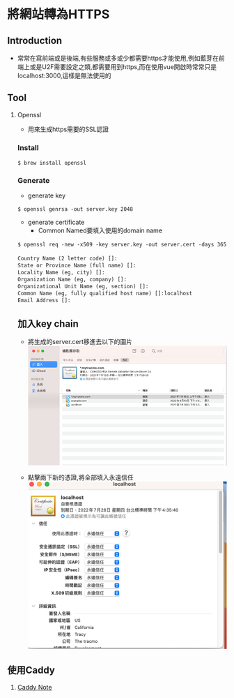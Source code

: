 # 將網站轉為HTTPS

## Introduction
* 常常在寫前端或是後端,有些服務或多或少都需要https才能使用,例如藍芽在前端上或是U2F需要設定之類,都需要用到https,而在使用vue開啟時常常只是localhost:3000,這樣是無法使用的

## Tool
1. Openssl
    * 用來生成https需要的SSL認證

    ### Install

    ```
    $ brew install openssl
    ```

    ### Generate

    * generate key
    ```
    $ openssl genrsa -out server.key 2048
    ```

    * generate certificate
        * Common Named要填入使用的domain name

    ```
    $ openssl req -new -x509 -key server.key -out server.cert -days 365

    Country Name (2 letter code) []:
    State or Province Name (full name) []:
    Locality Name (eg, city) []:
    Organization Name (eg, company) []:
    Organizational Unit Name (eg, section) []:
    Common Name (eg, fully qualified host name) []:localhost
    Email Address []:
    ```
    ## 加入key chain

    * 將生成的server.cert移進去以下的圖片
    ![https1](./https1.jpg)

    * 點擊兩下新的憑證,將全部填入永遠信任
    ![http2](./http2.jpg)

## 使用Caddy
1. [Caddy Note](./caddy.md)